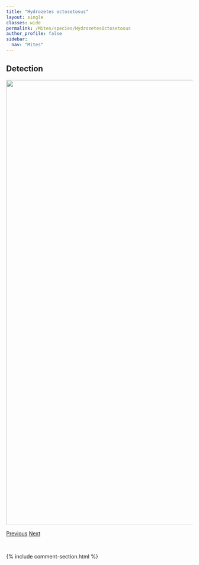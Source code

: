 ```yaml
---
title: "Hydrozetes octosetosus"
layout: single
classes: wide
permalink: /Mites/species/HydrozetesOctosetosus
author_profile: false
sidebar:
  nav: "Mites"
---
```


<h2>Detection</h2>

<a href="https://drive.google.com/uc?export=view&id=1KEHRTBuFVLuWX_x1jIb1vlxp_4VjOEss">
<img src="https://drive.google.com/uc?export=view&id=1KEHRTBuFVLuWX_x1jIb1vlxp_4VjOEss" height = "1200" width = "800">
</a>


<a href="/DevelopmentWebsite/Mites/species/HoplophthiracarusIllinoisensis" class="pagination--pager" title="Hoplophthiracarus illinoisensis">Previous</a> <a href="/DevelopmentWebsite/Mites/species/HydrozetesSp1DEW" class="pagination--pager" title="Hydrozetes sp. 1 DEW">Next</a>

<p>&nbsp;</p>

{% include comment-section.html %}
